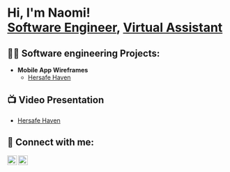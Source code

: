 <h1>Hi, I'm Naomi! <br/><a href="https://github.com/NaomiMe-dev">Software Engineer</a>, <a href="http://www.linkedin.com/in/naomimacharia">Virtual Assistant</a>

<h2>👨‍💻 Software engineering Projects:</h2>

- <b>Mobile App Wireframes</b>
  - [Hersafe Haven](https://github.com/joshmadakor1/Package-Delivery-Pathfinding-Algorithm)

<h2>📺 Video Presentation</h2>

- [Hersafe Haven]([https://youtu.be/ck3FMsSwnok?si=wTVubKpCAu88MVaU])

<h2> 🤳 Connect with me:</h2>


[<img align="left" alt="JoshMadakor | LinkedIn" width="22px" src="https://cdn.jsdelivr.net/npm/simple-icons@v3/icons/linkedin.svg" />][linkedin]
[<img align="left" alt="JoshMadakor | Instagram" width="22px" src="https://cdn.jsdelivr.net/npm/simple-icons@v3/icons/instagram.svg" />][instagram]


[instagram]: https://www.instagram.com/savage_de_creeps/
[linkedin]:http://www.linkedin.com/in/naomimacharia

<!--
**joshmadakor1/joshmadakor1** is a ✨ _special_ ✨ repository because its `README.md` (this file) appears on your GitHub profile.

Here are some ideas to get you started:

- 🔭 I’m currently working on ...
- 🌱 I’m currently learning ...
- 👯 I’m looking to collaborate on ...
- 🤔 I’m looking for help with ...
- 💬 Ask me about ...
- 📫 How to reach me: ...
- 😄 Pronouns: ...
- ⚡ Fun fact: ...
-->
